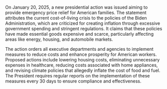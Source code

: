 On January 20, 2025, a new presidential action was issued aiming to provide emergency price relief for American families. The statement attributes the current cost-of-living crisis to the policies of the Biden Administration, which are criticized for creating inflation through excessive government spending and stringent regulations. It claims that these policies have made essential goods expensive and scarce, particularly affecting areas like energy, housing, and automobile markets.

The action orders all executive departments and agencies to implement measures to reduce costs and enhance prosperity for American workers. Proposed actions include lowering housing costs, eliminating unnecessary expenses in healthcare, reducing costs associated with home appliances, and revising climate policies that allegedly inflate the cost of food and fuel. The President requires regular reports on the implementation of these measures every 30 days to ensure compliance and effectiveness.
